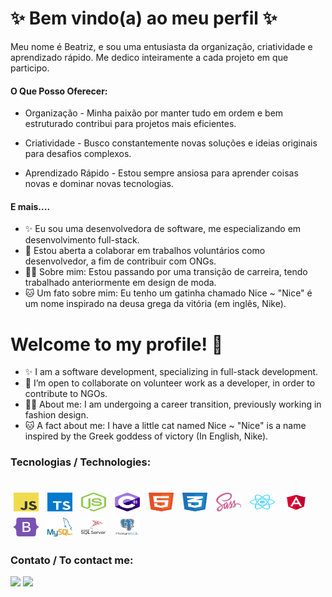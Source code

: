 # ✨ Bem vindo(a) ao meu perfil ✨

Meu nome é Beatriz, e sou uma entusiasta da organização, criatividade e aprendizado rápido. Me dedico inteiramente a cada projeto em que participo.

#### O Que Posso Oferecer:
- Organização - Minha paixão por manter tudo em ordem e bem estruturado contribui para projetos mais eficientes.

- Criatividade - Busco constantemente novas soluções e ideias originais para desafios complexos.

- Aprendizado Rápido - Estou sempre ansiosa para aprender coisas novas e dominar novas tecnologias.

#### E mais....
- ✨ Eu sou uma desenvolvedora de software, me especializando em desenvolvimento full-stack.
- 👯 Estou aberta a colaborar em trabalhos voluntários como desenvolvedor, a fim de contribuir com ONGs.
- 👩‍💻 Sobre mim: Estou passando por uma transição de carreira, tendo trabalhado anteriormente em design de moda.
- 🐱 Um fato sobre mim: Eu tenho um gatinha chamado Nice ~ "Nice" é um nome inspirado na deusa grega da vitória (em inglês, Nike).

# Welcome to my profile! 👋

<!--
**TrizCes/TrizCes** is a ✨ _special_ ✨ repository because its `README.md` (this file) appears on your GitHub profile.

Here are some ideas to get you started:

- 🔭 I’m currently working on ...
- 🌱 I’m currently learning ...
- 👯 I’m looking to collaborate on ...
- 🤔 I’m looking for help with ...
- 💬 Ask me about ...
- 📫 How to reach me: ...
- 😄 Pronouns: ...
- ⚡ Fun fact: ...
-->

- ✨ I am a software development, specializing in full-stack development.
- 👯 I’m open to collaborate on volunteer work as a developer, in order to contribute to NGOs.
- 👩‍💻 About me: I am undergoing a career transition, previously working in fashion design.
- 🐱 A fact about me: I have a little cat named Nice ~ "Nice" is a name inspired by the Greek goddess of victory (In English, Nike).

### Tecnologias / Technologies:

<!--`JavaScript` || `TypeScript` || `NodeJS` || `CSharp` ||
 `HTML` || `CSS` || `SASS` || `React` || `Angular` || `Bootstrap`-->
<div style="display: inline_block"><br>
  <img align="center" alt="Js" height="30" width="40" src="./src/img/logo-javascript.svg" style="margin: 5px;">
  <img align="center" alt="Ts" height="30" width="40" src="./src/img/typescript.svg" style="margin: 5px;">
  <img align="center" alt="NodeJS" height="30" width="40" src="./src/img/nodejs-icon.svg" style="margin: 5px;">
  <img align="center" alt="Csharp" height="30" width="40" src="./src/img/c--4.svg" style="margin: 5px;">
  <img align="center" alt="HTML" height="30" width="40" src="./src/img/html-1.svg" style="margin: 5px;">
  <img align="center" alt="CSS" height="30" width="40" src="./src/img/css-3.svg" style="margin: 5px;">
  <img align="center" alt="SASS" height="30" width="40" src="./src/img/sass-1.svg" style="margin: 5px;">
  <img align="center" alt="React" height="30" width="40" src="./src/img/react-2.svg" style="margin: 5px;">
  <img align="center" alt="Angular" height="30" width="40" src="./src/img/angular.svg" style="margin: 5px;">
  <img align="center" alt="Bootstrap" height="30" width="40" src="./src/img/bootstrap-5-1.svg" style="margin: 5px;">
  <img align="center" alt="MySQL" height="30" width="40" src="./src/img/mysql-official.svg" style="margin: 5px;">
  <img align="center" alt="SQL Server" height="30" width="40" src="./src/img/microsoft-sql-server-logo-svgrepo-com.svg" style="margin: 5px;">
  <img align="center" alt="Postgresql" height="30" width="40" src="./src/img/postgresql.svg" style="margin: 5px;">
</div>

### Contato / To contact me:

<div class="redes" > 
  <a href="https://www.linkedin.com/in/beatrizceschini/"><img height="40em" src="https://cdn.jsdelivr.net/gh/devicons/devicon/icons/linkedin/linkedin-original.svg"></a>
  <a href="mailto:biaceschini@gmail.com"><img height="40em" src="https://img.shields.io/badge/Gmail-D14836?style=for-the-badge&logo=gmail&logoColor=white"></a>
</div>

<!--
<div>
  <a href="https://github.com/TrizCes"/>
  <img height="200em" src="https://github-readme-stats.vercel.app/api?username=TrizCes&show_icons=true&theme=vision-friendly-dark&inclue_all_commit=true" />
  <img height="200em" src="https://github-readme-stats.vercel.app/api/top-langs?username=TrizCes&layout-default&langs_count=3&theme=vision-friendly-dark" />
</div>
-->
